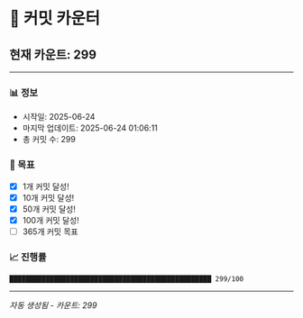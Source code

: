 # 🔢 커밋 카운터

## 현재 카운트: 299

---

### 📊 정보
- 시작일: 2025-06-24
- 마지막 업데이트: 2025-06-24 01:06:11
- 총 커밋 수: 299

### 🎯 목표
- [x] 1개 커밋 달성!
- [x] 10개 커밋 달성!
- [x] 50개 커밋 달성!
- [x] 100개 커밋 달성!
- [ ] 365개 커밋 목표

### 📈 진행률
```
██████████████████████████████████████████████████ 299/100
```

---
*자동 생성됨 - 카운트: 299*
